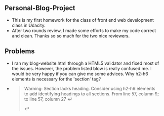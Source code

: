 ## Personal-Blog-Project

- This is my first homework for the class of front end web development class in Udacity.
- After two rounds review, I made some efforts to make my code correct and clean. Thanks so so much for the two nice reviewers.

## Problems

- I ran my blog-website.html through a HTML5 validator and fixed most of the issues. However, the problem listed blow is really confused me. I would be very happy if you can give me some advices. Why h2-h6 elements is necessary for the 'section' tag?
- >Warning: Section lacks heading. Consider using h2-h6 elements to add identifying headings to all sections.
  >From line 57, column 9; to line 57, column 27
  >↩        <section id="box6">↩    
